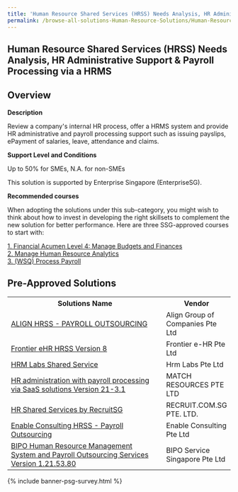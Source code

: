 ```yaml
---
title: 'Human Resource Shared Services (HRSS) Needs Analysis, HR Administrative Support & Payroll Processing via a HRMS'
permalink: /browse-all-solutions-Human-Resource-Solutions/Human-Resource-Shared-Services--HRSS--Needs-Analysis--HR-Administrative-Support-Payroll-Processing-via-a-HRMS
---
```


## Human Resource Shared Services (HRSS) Needs Analysis, HR Administrative Support & Payroll Processing via a HRMS
## Overview

**Description**

Review a company's internal HR process, offer a HRMS system and provide HR administrative and payroll processing support such as issuing payslips, ePayment of salaries, leave, attendance and claims.

**Support Level and Conditions**

Up to 50% for SMEs, N.A. for non-SMEs

This solution is supported by Enterprise Singapore (EnterpriseSG).

**Recommended courses**

When adopting the solutions under this sub-category, you might wish to think about how to invest in developing the right skillsets to complement the new solution for better performance. Here are three SSG-approved courses to start with:

<a href='https://sfec.enterprisejobskills.gov.sg/Course_Internet/CourseDetail.aspx?CoursesReferenceNumber=TGS-2020503189'  target='_blank' rel='noopener'>1. Financial Acumen Level 4: Manage Budgets and Finances</a><br>
<a href='https://sfec.enterprisejobskills.gov.sg/Course_Internet/CourseDetail.aspx?CoursesReferenceNumber=TGS-2019504818'  target='_blank' rel='noopener'>2. Manage Human Resource Analytics</a><br>
<a href='https://sfec.enterprisejobskills.gov.sg/Course_Internet/CourseDetail.aspx?CoursesReferenceNumber=TGS-2019504739'  target='_blank' rel='noopener'>3. (WSQ) Process Payroll</a><br>

## Pre-Approved Solutions

<table>
<tr>
<th style='width: auto;'><b>Solutions Name</b></th>
<th style='width: 30%;'><b>Vendor</b></th>
</tr>
<tr>
<td><a href='/productivity-solutions-grant/solutionrepo/solution94' target='_blank'>ALIGN HRSS - PAYROLL OUTSOURCING</a><br></td>
<td>Align Group of Companies Pte Ltd</td>
</tr>
<tr>
<td><a href='/productivity-solutions-grant/solutionrepo/solution384' target='_blank'>Frontier eHR HRSS Version 8</a><br></td>
<td>Frontier e-HR Pte Ltd </td>
</tr>
<tr>
<td><a href='/productivity-solutions-grant/solutionrepo/solution430' target='_blank'>HRM Labs Shared Service</a><br></td>
<td>Hrm Labs Pte Ltd</td>
</tr>
<tr>
<td><a href='/productivity-solutions-grant/solutionrepo/solution563' target='_blank'>HR administration with payroll processing via SaaS solutions Version 21-3.1</a><br></td>
<td>MATCH RESOURCES PTE LTD</td>
</tr>
<tr>
<td><a href='/productivity-solutions-grant/solutionrepo/solution747' target='_blank'>HR Shared Services by RecruitSG</a><br></td>
<td>RECRUIT.COM.SG PTE. LTD.</td>
</tr>
<tr>
<td><a href='/productivity-solutions-grant/solutionrepo/solution1392' target='_blank'>Enable Consulting HRSS - Payroll Outsourcing</a><br></td>
<td>Enable Consulting Pte Ltd</td>
</tr>
<tr>
<td><a href='/productivity-solutions-grant/solutionrepo/solution1725' target='_blank'>BIPO Human Resource Management System and Payroll Outsourcing Services Version 1.21.53.80</a><br></td>
<td>BIPO Service Singapore Pte Ltd</td>
</tr>
</table>

{% include banner-psg-survey.html %}
